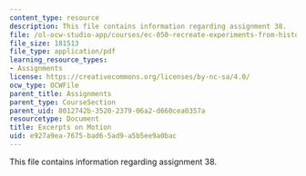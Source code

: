 ```yaml
---
content_type: resource
description: This file contains information regarding assignment 38.
file: /ol-ocw-studio-app/courses/ec-050-recreate-experiments-from-history-inform-the-future-from-the-past-galileo-january-iap-2010/e927a9ea7675bad65ad9a5b5ee9a0bac_MITEC_050IAP10_assn38.pdf
file_size: 181513
file_type: application/pdf
learning_resource_types:
- Assignments
license: https://creativecommons.org/licenses/by-nc-sa/4.0/
ocw_type: OCWFile
parent_title: Assignments
parent_type: CourseSection
parent_uid: 8012742b-3520-2379-06a2-d660cea0357a
resourcetype: Document
title: Excerpts on Motion
uid: e927a9ea-7675-bad6-5ad9-a5b5ee9a0bac
---
```

This file contains information regarding assignment 38.